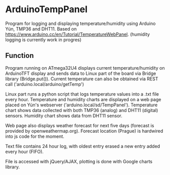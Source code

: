 # ArduinoTempPanel

Program for logging and displaying temperature/humidity using Arduino Yún, TMP36 and DHT11.
Based on https://www.arduino.cc/en/Tutorial/TemperatureWebPanel.
(humidity logging is currently work in progres)

## Function
Program running on ATmega32U4 displays current temperature/humidity on ArduinoTFT display and sends data to Linux
part of the board via Bridge library (Bridge.put()). Current temperature can also be obtained via REST 
call ('arduino.local/arduino/getTemp')

Linux part runs a python script that logs temperature values into a .txt file every hour. Temperature and humidity charts are displayed on a web page placed on Yún's webserver ('arduino.local/sd/TempPanel'). Temperature chart shows data collected with both TMP36 (analog) and DHT11 (digital) sensors. Humidity chart shows data from DHT11 sensor.

Web page also displays weather forecast for next five days (forecast is provided by openweathermap.org). Forecast location (Prague) is hardwired into js code for the moment.

Text file contains 24 hour log, with oldest entry erased a new entry added every hour (FIFO).

File is accessed with jQuery/AJAX, plotting is done with Google charts library.
